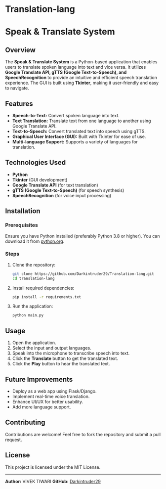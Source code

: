 # Translation-lang

# Speak & Translate System

## Overview
The **Speak & Translate System** is a Python-based application that enables users to translate spoken language into text and vice versa. It utilizes **Google Translate API, gTTS (Google Text-to-Speech), and SpeechRecognition** to provide an intuitive and efficient speech translation experience. The GUI is built using **Tkinter**, making it user-friendly and easy to navigate.

## Features
- **Speech-to-Text:** Convert spoken language into text.
- **Text Translation:** Translate text from one language to another using Google Translate API.
- **Text-to-Speech:** Convert translated text into speech using gTTS.
- **Graphical User Interface (GUI):** Built with Tkinter for ease of use.
- **Multi-language Support:** Supports a variety of languages for translation.

## Technologies Used
- **Python**
- **Tkinter** (GUI development)
- **Google Translate API** (for text translation)
- **gTTS (Google Text-to-Speech)** (for speech synthesis)
- **SpeechRecognition** (for voice input processing)

## Installation
### Prerequisites
Ensure you have Python installed (preferably Python 3.8 or higher). You can download it from [python.org](https://www.python.org/).

### Steps
1. Clone the repository:
   ```bash
   git clone https://github.com/Darkintruder29/Translation-lang.git
   cd translation-lang
   ```
2. Install required dependencies:
   ```bash
   pip install -r requirements.txt
   ```
3. Run the application:
   ```bash
   python main.py
   ```

## Usage
1. Open the application.
2. Select the input and output languages.
3. Speak into the microphone to transcribe speech into text.
4. Click the **Translate** button to get the translated text.
5. Click the **Play** button to hear the translated text.

## Future Improvements
- Deploy as a web app using Flask/Django.
- Implement real-time voice translation.
- Enhance UI/UX for better usability.
- Add more language support.

## Contributing
Contributions are welcome! Feel free to fork the repository and submit a pull request.

## License
This project is licensed under the MIT License.

---
**Author:** VIVEK TIWARI 
**GitHub:** [Darkintruder29](https://github.com/Darkintruder29)
